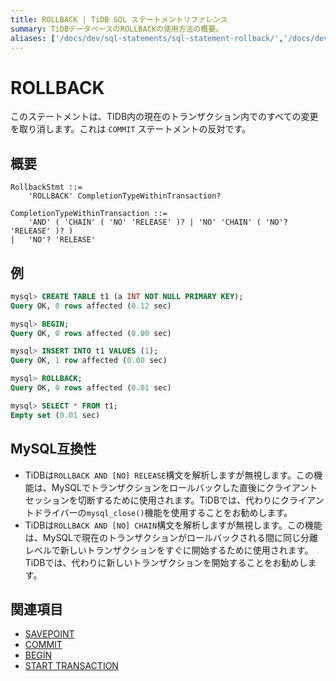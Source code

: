 ```yaml
---
title: ROLLBACK | TiDB SQL ステートメントリファレンス
summary: TiDBデータベースのROLLBACKの使用方法の概要。
aliases: ['/docs/dev/sql-statements/sql-statement-rollback/','/docs/dev/reference/sql/statements/rollback/']
---
```


# ROLLBACK

このステートメントは、TIDB内の現在のトランザクション内でのすべての変更を取り消します。これは `COMMIT` ステートメントの反対です。

## 概要

```ebnf+diagram
RollbackStmt ::=
    'ROLLBACK' CompletionTypeWithinTransaction?

CompletionTypeWithinTransaction ::=
    'AND' ( 'CHAIN' ( 'NO' 'RELEASE' )? | 'NO' 'CHAIN' ( 'NO'? 'RELEASE' )? )
|   'NO'? 'RELEASE'
```

## 例

```sql
mysql> CREATE TABLE t1 (a INT NOT NULL PRIMARY KEY);
Query OK, 0 rows affected (0.12 sec)

mysql> BEGIN;
Query OK, 0 rows affected (0.00 sec)

mysql> INSERT INTO t1 VALUES (1);
Query OK, 1 row affected (0.00 sec)

mysql> ROLLBACK;
Query OK, 0 rows affected (0.01 sec)

mysql> SELECT * FROM t1;
Empty set (0.01 sec)
```

## MySQL互換性

* TiDBは`ROLLBACK AND [NO] RELEASE`構文を解析しますが無視します。この機能は、MySQLでトランザクションをロールバックした直後にクライアントセッションを切断するために使用されます。TiDBでは、代わりにクライアントドライバーの`mysql_close()`機能を使用することをお勧めします。
* TiDBは`ROLLBACK AND [NO] CHAIN`構文を解析しますが無視します。この機能は、MySQLで現在のトランザクションがロールバックされる間に同じ分離レベルで新しいトランザクションをすぐに開始するために使用されます。TiDBでは、代わりに新しいトランザクションを開始することをお勧めします。

## 関連項目

* [SAVEPOINT](/sql-statements/sql-statement-savepoint.md)
* [COMMIT](/sql-statements/sql-statement-commit.md)
* [BEGIN](/sql-statements/sql-statement-begin.md)
* [START TRANSACTION](/sql-statements/sql-statement-start-transaction.md)